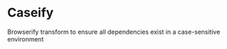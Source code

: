 Caseify
=======
Browserify transform to ensure all dependencies exist in a case-sensitive environment
